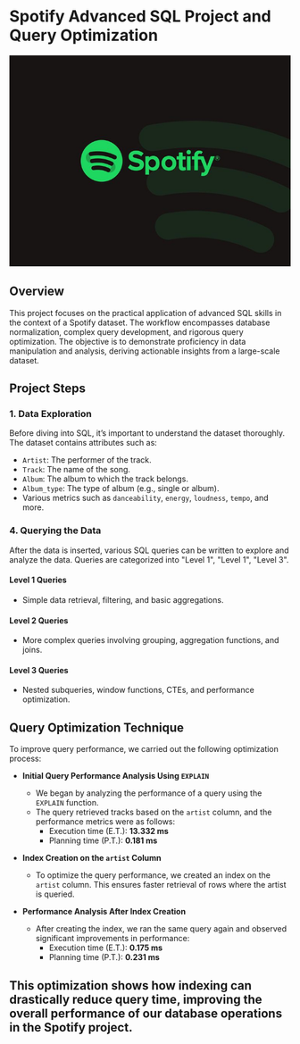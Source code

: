 # Spotify Advanced SQL Project and Query Optimization

![Spotify Logo](https://github.com/dishanayak144/SpotifySQLAnalysis/blob/main/Spotify%20Logo%20JPG.jpg)

## Overview
This project focuses on the practical application of advanced SQL skills in the context of a Spotify dataset. The workflow encompasses database normalization, complex query development, and rigorous query optimization. The objective is to demonstrate proficiency in data manipulation and analysis, deriving actionable insights from a large-scale dataset.


## Project Steps

### 1. Data Exploration
Before diving into SQL, it’s important to understand the dataset thoroughly. The dataset contains attributes such as:
- `Artist`: The performer of the track.
- `Track`: The name of the song.
- `Album`: The album to which the track belongs.
- `Album_type`: The type of album (e.g., single or album).
- Various metrics such as `danceability`, `energy`, `loudness`, `tempo`, and more.

### 4. Querying the Data
After the data is inserted, various SQL queries can be written to explore and analyze the data. Queries are categorized into "Level 1", "Level 1", "Level 3".

#### Level 1 Queries
- Simple data retrieval, filtering, and basic aggregations.
  
#### Level 2 Queries
- More complex queries involving grouping, aggregation functions, and joins.
  
#### Level 3 Queries
- Nested subqueries, window functions, CTEs, and performance optimization.

## Query Optimization Technique 

To improve query performance, we carried out the following optimization process:

- **Initial Query Performance Analysis Using `EXPLAIN`**
    - We began by analyzing the performance of a query using the `EXPLAIN` function.
    - The query retrieved tracks based on the `artist` column, and the performance metrics were as follows:
        - Execution time (E.T.): **13.332 ms**
        - Planning time (P.T.): **0.181 ms**

- **Index Creation on the `artist` Column**
    - To optimize the query performance, we created an index on the `artist` column. This ensures faster retrieval of rows where the artist is queried.

- **Performance Analysis After Index Creation**
    - After creating the index, we ran the same query again and observed significant improvements in performance:
        - Execution time (E.T.): **0.175 ms**
        - Planning time (P.T.): **0.231 ms**

This optimization shows how indexing can drastically reduce query time, improving the overall performance of our database operations in the Spotify project.
---








